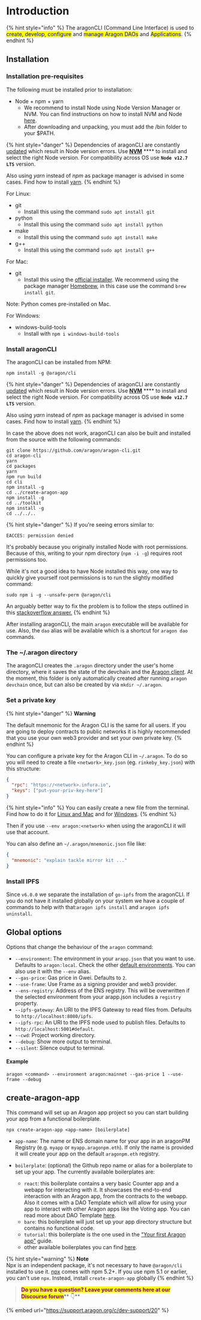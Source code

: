 # Introduction

{% hint style="info" %}
The aragonCLI (Command Line Interface) is used to <mark style="color:blue;">create, develop, configure</mark> and <mark style="color:blue;">manage Aragon DAOs</mark> and <mark style="color:blue;">Applications</mark>.
{% endhint %}

## Installation

### Installation pre-requisites <a href="#installation-pre-requisites" id="installation-pre-requisites"></a>

The following must be installed prior to installation:

* Node + npm + yarn
  * We recommend to install Node using Node Version Manager or NVM. You can find instructions on how to install NVM and Node [here](https://techstacker.com/run-multiple-node-versions-node-nvm/).
  * After downloading and unpacking, you must add the /bin folder to your $PATH.

{% hint style="danger" %}
Dependencies of aragonCLI are constantly [updated](https://github.com/aragon/aragon-cli/pulls?q=) which result in Node version errors. Use [**NVM**](https://techstacker.com/run-multiple-node-versions-node-nvm/) **** to install and select the right Node version. For compatibility across OS use **`Node v12.7 LTS`** version.



Also using _yarn_ instead of _npm_ as package manager is advised in some cases. Find how to install [yarn](https://classic.yarnpkg.com/lang/en/docs/install/#mac-stable).
{% endhint %}

For Linux:

* git
  * Install this using the command `sudo apt install git`
* python
  * Install this using the command `sudo apt install python`
* make
  * Install this using the command `sudo apt install make`
* g++
  * Install this using the command `sudo apt install g++`

For Mac:

* git
  * Install this using the [official installer](https://sourceforge.net/projects/git-osx-installer/). We recommend using the package manager [Homebrew](https://brew.sh/), in this case use the command `brew install git`.

Note: Python comes pre-installed on Mac.

For Windows:

* windows-build-tools
  * Install with `npm i windows-build-tools`

### Install aragonCLI <a href="#install-aragoncli" id="install-aragoncli"></a>

The aragonCLI can be installed from NPM:

```
npm install -g @aragon/cli
```

{% hint style="danger" %}
Dependencies of aragonCLI are constantly [updated](https://github.com/aragon/aragon-cli/pulls?q=) which result in Node version errors. Use [**NVM**](https://techstacker.com/run-multiple-node-versions-node-nvm/) **** to install and select the right Node version. For compatibility across OS use **`Node v12.7 LTS`** version.



Also using _yarn_ instead of _npm_ as package manager is advised in some cases. Find how to install [yarn](https://classic.yarnpkg.com/lang/en/docs/install/#mac-stable).
{% endhint %}

In case the above does not work, aragonCLI can also be built and installed from the source with the following commands:

```
git clone https://github.com/aragon/aragon-cli.git
cd aragon-cli
yarn
cd packages
yarn
npm run build
cd cli
npm install -g
cd ../create-aragon-app
npm install -g
cd ../toolkit
npm install -g
cd ../../..
```

{% hint style="danger" %}
If you're seeing errors similar to:

`EACCES: permission denied`

It's probably because you originally installed Node with root permissions. Because of this, writing to your npm directory (`npm -i -g`) requires root permissions too.

While it's not a good idea to have Node installed this way, one way to quickly give yourself root permissions is to run the slightly modified command:

`sudo npm i -g --unsafe-perm @aragon/cli`

An arguably better way to fix the problem is to follow the steps outlined in this [stackoverflow answer.](https://stackoverflow.com/a/24404451)
{% endhint %}

After installing aragonCLI, the main `aragon` executable will be available for use. Also, the `dao` alias will be available which is a shortcut for `aragon dao` commands.

### **The \~/.aragon directory**

The aragonCLI creates the `.aragon` directory under the user's home directory, where it saves the state of the devchain and the [Aragon client](../the-basics/the-aragon-client.md). At the moment, this folder is only automatically created after running `aragon devchain` once, but can also be created by via `mkdir ~/.aragon`.

### **Set a private key**

{% hint style="danger" %}
**Warning**

The default mnemonic for the Aragon CLI is the same for all users. If you are going to deploy contracts to public networks it is highly recommended that you use your own web3 provider and set your own private key.
{% endhint %}

You can configure a private key for the Aragon CLI in `~/.aragon`. To do so you will need to create a file `<network>_key.json` (eg. `rinkeby_key.json`) with this structure:

```json
{
  "rpc": "https://<network>.infura.io",
  "keys": ["put-your-priv-key-here"]
}
```

{% hint style="info" %}
You can easily create a new file from the terminal. Find how to do it for [Linux and Mac](https://origin.geeksforgeeks.org/how-to-create-a-text-file-using-the-command-line-in-linux/) and for [Windows](https://techpp.com/2021/08/22/create-file-using-command-prompt-guide/).
{% endhint %}

Then if you use `--env aragon:<network>` when using the aragonCLI it will use that account.

You can also define an `~/.aragon/mnemonic.json` file like:

```json
{
  "mnemonic": "explain tackle mirror kit ..."
}
```

### **Install IPFS**

Since `v6.0.0` we separate the installation of `go-ipfs` from the aragonCLI. If you do not have it installed globally on your system we have a couple of commands to help with that:`aragon ipfs install` and `aragon ipfs uninstall`.

## Global options <a href="#global-options" id="global-options"></a>

Options that change the behaviour of the `aragon` command:

* `--environment`: The environment in your `arapp.json` that you want to use. Defaults to `aragon:local`. Check the other [default environments](global-configuration.md). You can also use it with the `--env` alias.
* `--gas-price`: Gas price in Gwei. Defaults to `2`.
* `--use-frame`: Use Frame as a signing provider and web3 provider.
* `--ens-registry`: Address of the ENS registry. This will be overwritten if the selected environment from your arapp.json includes a `registry` property.
* `--ipfs-gateway`: An URI to the IPFS Gateway to read files from. Defaults to `http://localhost:8080/ipfs`.
* `--ipfs-rpc`: An URI to the IPFS node used to publish files. Defaults to `http://localhost:5001#default`.
* `--cwd`: Project working directory.
* `--debug`: Show more output to terminal.
* `--silent`: Silence output to terminal.

#### Example <a href="#example" id="example"></a>

```
aragon <command> --environment aragon:mainnet --gas-price 1 --use-frame --debug
```

## create-aragon-app <a href="#create-aragon-app" id="create-aragon-app"></a>

This command will set up an Aragon app project so you can start building your app from a functional boilerplate.

```
npx create-aragon-app <app-name> [boilerplate]
```

* `app-name`: The name or ENS domain name for your app in an aragonPM Registry (e.g. `myapp` or `myapp.aragonpm.eth`). If only the name is provided it will create your app on the default `aragonpm.eth` registry.
*   `boilerplate`: (optional) the Github repo name or alias for a boilerplate to set up your app. The currently available boilerplates are:

    * `react`: this boilerplate contains a very basic Counter app and a webapp for interacting with it. It showcases the end-to-end interaction with an Aragon app, from the contracts to the webapp. Also it comes with a DAO Template which will allow for using your app to interact with other Aragon apps like the Voting app. You can read more about DAO Template [here](broken-reference).
    * `bare`: this boilerplate will just set up your app directory structure but contains no functional code.
    * `tutorial`: this boilerplate is the one used in the ["Your first Aragon app"](../guides/your-first-aragon-app.md) guide.
    * other available boilerplates you can find [here](https://github.com/aragon?q=boilerplate\&type=all\&language=\&sort=).



{% hint style="warning" %}
**Note**\
Npx is an independent package, it's not necessary to have `@aragon/cli` installed to use it. [npx](https://medium.com/@maybekatz/introducing-npx-an-npm-package-runner-55f7d4bd282b) comes with npm 5.2+. If you use npm 5.1 or earlier, you can't use `npx`. Instead, install `create-aragon-app` globally
{% endhint %}



> <mark style="color:purple;">**Do you have a question? Leave your comments here at our Discourse forum**</mark>** 👇**

{% embed url="https://support.aragon.org/c/dev-support/20" %}
